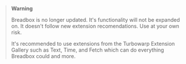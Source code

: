 > **Warning**
>
> Breadbox is no longer updated. It's functionality will not be expanded on. It doesn't follow new extension recomendations. Use at your own risk.
> 
> It's recommended to use extensions from the Turbowarp Extension Gallery such as Text, Time, and Fetch which can do everything Breadbox could and more.
